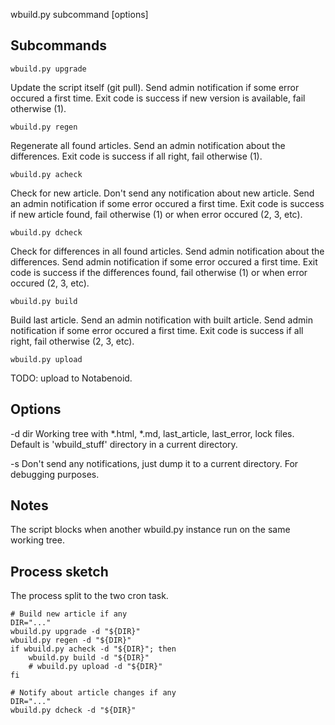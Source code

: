 wbuild.py subcommand [options]

## Subcommands

`wbuild.py upgrade`

Update the script itself (git pull).
Send admin notification if some error occured a first time.
Exit code is success if new version is available, fail otherwise (1).

`wbuild.py regen`

Regenerate all found articles.
Send an admin notification about the differences.
Exit code is success if all right, fail otherwise (1).

`wbuild.py acheck`

Check for new article.
Don't send any notification about new article.
Send an admin notification if some error occured a first time.
Exit code is success if new article found, fail otherwise (1)
or when error occured (2, 3, etc).

`wbuild.py dcheck`

Check for differences in all found articles.
Send admin notification about the differences.
Send admin notification if some error occured a first time.
Exit code is success if the differences found, fail otherwise (1)
or when error occured (2, 3, etc).

`wbuild.py build`

Build last article.
Send an admin notification with built article.
Send admin notification if some error occured a first time.
Exit code is success if all right, fail otherwise (2, 3, etc).

`wbuild.py upload`

TODO: upload to Notabenoid.

## Options

-d dir
Working tree with *.html, *.md, last_article, last_error, lock files.
Default is 'wbuild_stuff' directory in a current directory.

-s
Don't send any notifications, just dump it to a current directory.
For debugging purposes.

## Notes

The script blocks when another wbuild.py instance run on the same working tree.

## Process sketch

The process split to the two cron task.

```
# Build new article if any
DIR="..."
wbuild.py upgrade -d "${DIR}"
wbuild.py regen -d "${DIR}"
if wbuild.py acheck -d "${DIR}"; then
    wbuild.py build -d "${DIR}"
    # wbuild.py upload -d "${DIR}"
fi
```

```
# Notify about article changes if any
DIR="..."
wbuild.py dcheck -d "${DIR}"
```
